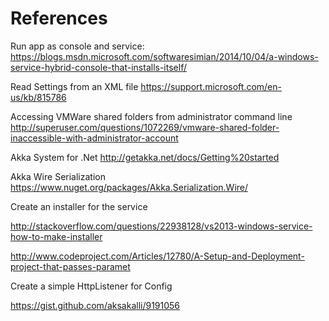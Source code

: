 ﻿# References
Run app as console and service:
https://blogs.msdn.microsoft.com/softwaresimian/2014/10/04/a-windows-service-hybrid-console-that-installs-itself/

Read Settings from an XML file
https://support.microsoft.com/en-us/kb/815786

Accessing VMWare shared folders from administrator command line
http://superuser.com/questions/1072269/vmware-shared-folder-inaccessible-with-administrator-account

Akka System for .Net
http://getakka.net/docs/Getting%20started

Akka Wire Serialization
https://www.nuget.org/packages/Akka.Serialization.Wire/


Create an installer for the service

http://stackoverflow.com/questions/22938128/vs2013-windows-service-how-to-make-installer

http://www.codeproject.com/Articles/12780/A-Setup-and-Deployment-project-that-passes-paramet

Create a simple HttpListener for Config

https://gist.github.com/aksakalli/9191056




